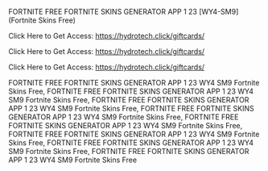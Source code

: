 FORTNITE FREE FORTNITE SKINS GENERATOR APP 1 23 [WY4-SM9] (Fortnite Skins Free)

Click Here to Get Access: https://hydrotech.click/giftcards/

Click Here to Get Access: https://hydrotech.click/giftcards/

Click Here to Get Access: https://hydrotech.click/giftcards/

FORTNITE FREE FORTNITE SKINS GENERATOR APP 1 23 WY4 SM9 Fortnite Skins Free, FORTNITE FREE FORTNITE SKINS GENERATOR APP 1 23 WY4 SM9 Fortnite Skins Free, FORTNITE FREE FORTNITE SKINS GENERATOR APP 1 23 WY4 SM9 Fortnite Skins Free, FORTNITE FREE FORTNITE SKINS GENERATOR APP 1 23 WY4 SM9 Fortnite Skins Free, FORTNITE FREE FORTNITE SKINS GENERATOR APP 1 23 WY4 SM9 Fortnite Skins Free, FORTNITE FREE FORTNITE SKINS GENERATOR APP 1 23 WY4 SM9 Fortnite Skins Free, FORTNITE FREE FORTNITE SKINS GENERATOR APP 1 23 WY4 SM9 Fortnite Skins Free, FORTNITE FREE FORTNITE SKINS GENERATOR APP 1 23 WY4 SM9 Fortnite Skins Free
